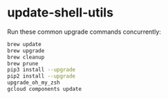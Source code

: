 # update-shell-utils

Run these common upgrade commands concurrently:

```sh
brew update
brew upgrade
brew cleanup
brew prune
pip3 install --upgrade
pip2 install --upgrade
upgrade_oh_my_zsh
gcloud components update
```

